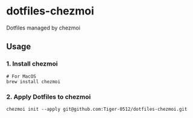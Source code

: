 # dotfiles-chezmoi
Dotfiles managed by chezmoi

## Usage
### 1. Install chezmoi
```
# For MacOS
brew install chezmoi
```

### 2. Apply Dotfiles to chezmoi
```
chezmoi init --apply git@github.com:Tiger-0512/dotfiles-chezmoi.git
```
